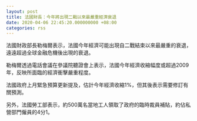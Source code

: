 ```yaml
---
layout: post
title: 法國財長：今年將出現二戰以來最嚴重經濟衰退
date: 2020-04-06 22:45:20.000000000 +08:00
categories: rss
---
```


法國財政部長勒梅爾表示，法國今年經濟可能出現自二戰結束以來最嚴重的衰退，遠遠超過全球金融危機後出現的衰退。

勒梅爾透過電話會議在參議院聽證會上表示，法國今年經濟收縮幅度或超過2009年，反映所面臨的經濟衝擊嚴重程度。

法國政府上月緊急預算更新提及，估計今年經濟收縮1%，但其後表示需要修訂有關預測。

另外，法國勞工部表示，約500萬名當地工人領取了政府的臨時裁員補貼，約佔私營部門僱員的4分1。
